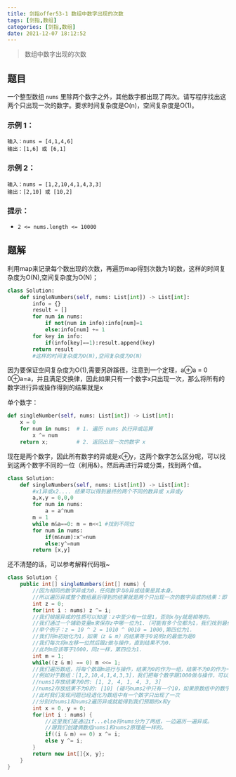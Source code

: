 ```yaml
---
title: 剑指offer53-1 数组中数字出现的次数
tags: [剑指,数组]
categories: [剑指,数组]
date: 2021-12-07 18:12:52
---
```


>数组中数字出现的次数

## 题目

一个整型数组 `nums` 里除两个数字之外，其他数字都出现了两次。请写程序找出这两个只出现一次的数字。要求时间复杂度是O(n)，空间复杂度是O(1)。

### 示例 1：

```
输入：nums = [4,1,4,6]
输出：[1,6] 或 [6,1]
```

### 示例 2：

```
输入：nums = [1,2,10,4,1,4,3,3]
输出：[2,10] 或 [10,2]
```

### 提示：

- `2 <= nums.length <= 10000`

## 题解

利用map来记录每个数出现的次数，再遍历map得到次数为1的数，这样的时间复杂度为O(N),空间复杂度为O(N)；

```python
class Solution:
    def singleNumbers(self, nums: List[int]) -> List[int]:
        info = {}
        result = []
        for num in nums:
            if not(num in info):info[num]=1
            else:info[num] += 1
        for key in info:
            if(info[key]==1):result.append(key)
        return result
        #这样的时间复杂度为O(N),空间复杂度为O(N)
```

因为要保证空间复杂度为O(1),需要另辟蹊径，注意到一个定理，a⊕a = 0 0⊕a=a，并且满足交换律，因此如果只有一个数字x只出现一次，那么将所有的数字进行异或操作得到的结果就是x

单个数字：

```python
def singleNumber(self, nums: List[int]) -> List[int]:
    x = 0
    for num in nums:  # 1. 遍历 nums 执行异或运算
        x ^= num      
    return x;         # 2. 返回出现一次的数字 x
```

现在是两个数字，因此所有数字的异或是x⊕y，这两个数字怎么区分呢，可以找到这两个数字不同的一位（利用&）。然后再进行异或分类，找到两个值。

```python
class Solution:
    def singleNumbers(self, nums: List[int]) -> List[int]:
        #x1异或x2.... 结果可以得到最终的两个不同的数异或 x异或y
        a,x,y = 0,0,0
        for num in nums:
            a = a^num
        m = 1
        while m&a==0: m = m<<1 #找到不同位
        for num in nums:
            if(m&num):x^=num
            else:y^=num
        return [x,y]
```
还不清楚的话，可以参考解释代码哦~

```java
class Solution {
    public int[] singleNumbers(int[] nums) {
        //因为相同的数字异或为0，任何数字与0异或结果是其本身。
        //所以遍历异或整个数组最后得到的结果就是两个只出现一次的数字异或的结果：即 z = x ^ y
        int z = 0;  
        for(int i : nums) z ^= i;
        //我们根据异或的性质可以知道：z中至少有一位是1，否则x与y就是相等的。
        //我们通过一个辅助变量m来保存z中哪一位为1.（可能有多个位都为1，我们找到最低位的1即可）。
        //举个例子：z = 10 ^ 2 = 1010 ^ 0010 = 1000,第四位为1.
        //我们将m初始化为1，如果（z & m）的结果等于0说明z的最低为是0
        //我们每次将m左移一位然后跟z做与操作，直到结果不为0.
        //此时m应该等于1000，同z一样，第四位为1.
        int m = 1;
        while((z & m) == 0) m <<= 1;
        //我们遍历数组，将每个数跟m进行与操作，结果为0的作为一组，结果不为0的作为一组
        //例如对于数组：[1,2,10,4,1,4,3,3]，我们把每个数字跟1000做与操作，可以分为下面两组：
        //nums1存放结果为0的: [1, 2, 4, 1, 4, 3, 3]
        //nums2存放结果不为0的: [10] (碰巧nums2中只有一个10，如果原数组中的数字再大一些就不会这样了)
        //此时我们发现问题已经退化为数组中有一个数字只出现了一次
        //分别对nums1和nums2遍历异或就能得到我们预期的x和y
        int x = 0, y = 0;
        for(int i : nums) {
            //这里我们是通过if...else将nums分为了两组，一边遍历一遍异或。
            //跟我们创建俩数组nums1和nums2原理是一样的。
            if((i & m) == 0) x ^= i;
            else y ^= i;
        }
        return new int[]{x, y};
    }
}
```


